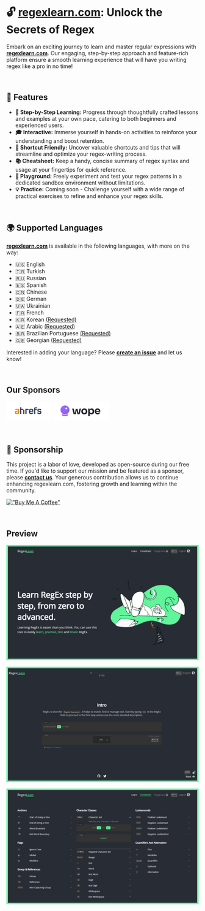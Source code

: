 # **🔓 [regexlearn.com](http://regexlearn.com/): Unlock the Secrets of Regex**


Embark on an exciting journey to learn and master regular expressions with **[regexlearn.com](https://regexlearn.com/)**. Our engaging, step-by-step approach and feature-rich platform ensure a smooth learning experience that will have you writing regex like a pro in no time!

<br>

## **🌟 Features**

- **🚶 Step-by-Step Learning:** Progress through thoughtfully crafted lessons and examples at your own pace, catering to both beginners and experienced users.
- **🎓 Interactive:** Immerse yourself in hands-on activities to reinforce your understanding and boost retention.
- **🚀 Shortcut Friendly:** Uncover valuable shortcuts and tips that will streamline and optimize your regex-writing process.
- **📚 Cheatsheet:** Keep a handy, concise summary of regex syntax and usage at your fingertips for quick reference.
- **🔬 Playground:** Freely experiment and test your regex patterns in a dedicated sandbox environment without limitations.
- **💡 Practice:** Coming soon - Challenge yourself with a wide range of practical exercises to refine and enhance your regex skills.

<br>

## **🌍 Supported Languages**

**[regexlearn.com](http://regexlearn.com/)** is available in the following languages, with more on the way:

- 🇺🇸 English
- 🇹🇷 Turkish
- 🇷🇺 Russian
- 🇪🇸 Spanish
- 🇨🇳 Chinese
- 🇩🇪 German
- 🇺🇦 Ukrainian
- 🇫🇷 French
- 🇰🇷 Korean [(Requested)](https://github.com/aykutkardas/regexlearn.com/issues/92)
- 🇦🇪 Arabic [(Requested)](https://github.com/aykutkardas/regexlearn.com/issues/163)
- 🇧🇷 Brazilian Portuguese [(Requested)](https://github.com/aykutkardas/regexlearn.com/issues/39)
- 🇬🇪 Georgian [(Requested)](https://github.com/aykutkardas/regexlearn.com/issues/274)

Interested in adding your language? Please **[create an issue](https://github.com/aykutkardas/regexlearn.com/issues/new)** and let us know!

<br>

## Our Sponsors

[![Ahrefs](preview/ahrefs.png)](https://ahrefs.com/) [![Wope](preview/wope.png)](https://wope.com)

<br>

## **💖 Sponsorship**

This project is a labor of love, developed as open-source during our free time. If you'd like to support our mission and be featured as a sponsor, please **[contact us](mailto:aykutkrds@gmail.com)**. Your generous contribution allows us to continue enhancing regexlearn.com, fostering growth and learning within the community.

[!["Buy Me A Coffee"](https://www.buymeacoffee.com/assets/img/custom_images/orange_img.png)](https://www.buymeacoffee.com/aykutkardas)

<br>

## Preview

![Preview](preview/preview-landing.png)

![Preview](preview/preview-learn.png)

![Preview](preview/preview-cheatsheet.png)

<br>
